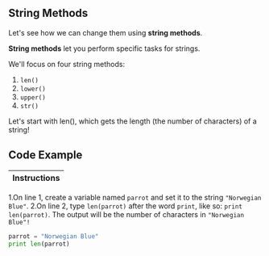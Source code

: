## String Methods

Let's see how we can change them using __string methods__.

__String methods__ let you perform specific tasks for strings.

We'll focus on four string methods:

1. `len()`
2. `lower()`
3. `upper()`
4. `str()`

Let's start with len(), which gets the length (the number of characters) of a string!

## Code Example

Instructions  | 
------------  | 
1.On line 1, create a variable named `parrot` and set it to the string `"Norwegian Blue"`.
2.On line 2, type `len(parrot)` after the word `print`, like so: `print len(parrot)`. The output will be the number of characters in `"Norwegian Blue"!`

``` python
parrot = "Norwegian Blue"
print len(parrot)
```
